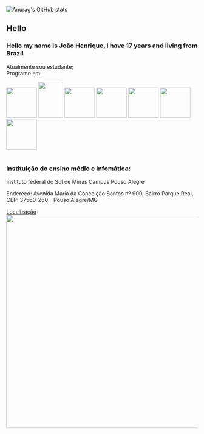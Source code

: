   ![Anurag's GitHub stats](https://github-readme-stats.vercel.app/api?username=kirigaya7447&show_icons=true&count_private=true&theme=synthwave)

<div>
  <h2>Hello</h2>
  <h3>Hello my name is João Henrique, I have 17 years and living from Brazil</h3>
  <p>Atualmente sou estudante;<br>
    Programo em:</p>
  <img height="80px" width="80px" src="https://encrypted-tbn0.gstatic.com/images?q=tbn:ANd9GcSJFH7PBN3gsAx22yIadSQI5B_WozvCgJjyBw&usqp=CAU">
  <img height="95px" width="65px" src="https://upload.wikimedia.org/wikipedia/pt/thumb/3/30/Java_programming_language_logo.svg/1200px-Java_programming_language_logo.svg.png">
  <img height="80px" width="80px" src="https://logosmarcas.net/wp-content/uploads/2021/10/Python-Emblema.jpg">
  <img height="80px" width="80px" src="https://cdn-icons-png.flaticon.com/512/732/732212.png">
  <img height="80px" width="80px" src="https://logospng.org/download/css-3/logo-css-3-2048.png">
  <img height="80px" width="80px" src="https://i0.wp.com/pt.mundobabushka.com/wp-content/uploads/sites/5/2016/03/js-logo.png?fit=500%2C500&ssl=1">
  <img height="80px" width="80px" src="https://logospng.org/download/php/logo-php-1024.png">
  </div>
  <br>
  <div>
  <h3>Instituição do ensino médio e infomática:</h3>
  <p>Instituto federal do Sul de Minas Campus Pouso Alegre</p>
  <p>Endereço: Avenida Maria da Conceição Santos nº 900, Bairro Parque Real, CEP: 37560-260 - Pouso Alegre/MG</p>
  <a href="https://goo.gl/maps/jFsxvNYMjxMhyHGV9" target="_blank">Localização</a>
  </div>
  
  <img height="560px" width="560px" src="https://media.tenor.com/RP_qoKH85xgAAAAM/the-rock-sus-the-rock-meme.gif">
  
